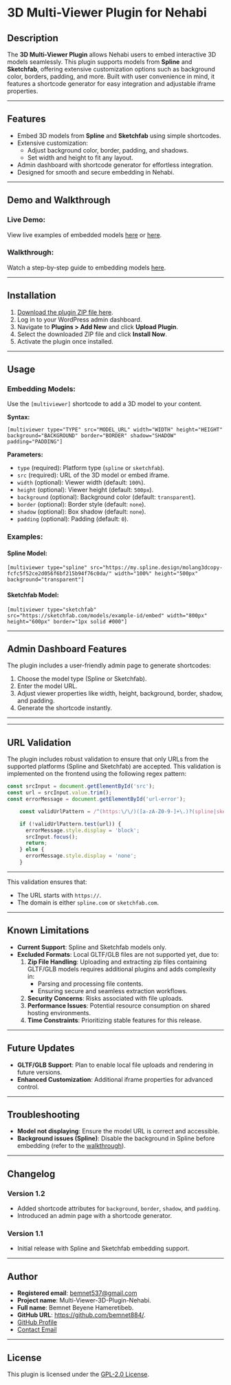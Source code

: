 # 3D Multi-Viewer Plugin for Nehabi  

## Description  

The **3D Multi-Viewer Plugin** allows Nehabi users to embed interactive 3D models seamlessly. This plugin supports models from **Spline** and **Sketchfab**, offering extensive customization options such as background color, borders, padding, and more. Built with user convenience in mind, it features a shortcode generator for easy integration and adjustable iframe properties.  

---

## Features  

- Embed 3D models from **Spline** and **Sketchfab** using simple shortcodes.  
- Extensive customization:
  - Adjust background color, border, padding, and shadows.  
  - Set width and height to fit any layout.  
- Admin dashboard with shortcode generator for effortless integration.  
- Designed for smooth and secure embedding in Nehabi.  

---

## Demo and Walkthrough  

### Live Demo:  
View live examples of embedded models [here](http://hanna.freesite.online/6-2/) or [here](http://hanna.freesite.online/).  

### Walkthrough:  
Watch a step-by-step guide to embedding models [here](https://app.supademo.com/demo/cm4pbksdn15htwf119k1gk02z).  

---

## Installation  

1. [Download the plugin ZIP file here](https://drive.google.com/file/d/1vXC547qK3UuZuPfo2EbA2P0RdROVgMwQ/view?usp=drive_link).  
2. Log in to your WordPress admin dashboard.  
3. Navigate to **Plugins > Add New** and click **Upload Plugin**.  
4. Select the downloaded ZIP file and click **Install Now**.  
5. Activate the plugin once installed.  

---

## Usage  

### Embedding Models:  
Use the `[multiviewer]` shortcode to add a 3D model to your content.  

**Syntax:**  
```plaintext  
[multiviewer type="TYPE" src="MODEL_URL" width="WIDTH" height="HEIGHT" background="BACKGROUND" border="BORDER" shadow="SHADOW" padding="PADDING"]  
```  

**Parameters:**  
- `type` (required): Platform type (`spline` or `sketchfab`).  
- `src` (required): URL of the 3D model or embed iframe.  
- `width` (optional): Viewer width (default: `100%`).  
- `height` (optional): Viewer height (default: `500px`).  
- `background` (optional): Background color (default: `transparent`).  
- `border` (optional): Border style (default: `none`).  
- `shadow` (optional): Box shadow (default: `none`).  
- `padding` (optional): Padding (default: `0`).  

### Examples:  

#### Spline Model:  
```plaintext  
[multiviewer type="spline" src="https://my.spline.design/molang3dcopy-fcfc5f52ce2d056f6bf215b94f76c0da/" width="100%" height="500px" background="transparent"]  
```  

#### Sketchfab Model:  
```plaintext  
[multiviewer type="sketchfab" src="https://sketchfab.com/models/example-id/embed" width="800px" height="600px" border="1px solid #000"]  
```  

---

## Admin Dashboard Features  

The plugin includes a user-friendly admin page to generate shortcodes:  
1. Choose the model type (Spline or Sketchfab).
2. Enter the model URL.  
3. Adjust viewer properties like width, height, background, border, shadow, and padding.  
4. Generate the shortcode instantly.  
---
---
## URL Validation
The plugin includes robust validation to ensure that only URLs from the supported platforms (Spline and Sketchfab) are accepted. This validation is implemented on the frontend using the following regex pattern:

```javascript
const srcInput = document.getElementById('src');
const url = srcInput.value.trim();
const errorMessage = document.getElementById('url-error');

    const validUrlPattern = /^(https:\/\/)([a-zA-Z0-9-]+\.)?(spline|sketchfab)\.(design|com)/;

    if (!validUrlPattern.test(url)) {
      errorMessage.style.display = 'block';
      srcInput.focus();
      return;
    } else {
      errorMessage.style.display = 'none';
    }
```
---

This validation ensures that:
- The URL starts with `https://`.
- The domain is either `spline.com` or `sketchfab.com`.

---

## Known Limitations  

- **Current Support**: Spline and Sketchfab models only.  
- **Excluded Formats**: Local GLTF/GLB files are not supported yet, due to:  
  1. **Zip File Handling**: Uploading and extracting zip files containing GLTF/GLB models requires additional plugins and adds complexity in:  
     - Parsing and processing file contents.  
     - Ensuring secure and seamless extraction workflows.  
  2. **Security Concerns**: Risks associated with file uploads.  
  3. **Performance Issues**: Potential resource consumption on shared hosting environments.  
  4. **Time Constraints**: Prioritizing stable features for this release.  
---

## Future Updates  

- **GLTF/GLB Support**: Plan to enable local file uploads and rendering in future versions.  
- **Enhanced Customization**: Additional iframe properties for advanced control.  

---

## Troubleshooting  

- **Model not displaying**: Ensure the model URL is correct and accessible.  
- **Background issues (Spline)**: Disable the background in Spline before embedding (refer to the [walkthrough](https://app.supademo.com/demo/cm4nxyod9112uwf11ol7ugfuy)).  

---

## Changelog  

### Version 1.2  
- Added shortcode attributes for `background`, `border`, `shadow`, and `padding`.  
- Introduced an admin page with a shortcode generator.  

### Version 1.1  
- Initial release with Spline and Sketchfab embedding support.  

---

## Author  

- **Registered email**: bemnet537@gmail.com
- **Project name**: Multi-Viewer-3D-Plugin-Nehabi.
- **Full name**: Bemnet Beyene Hameretibeb.
- **GitHub URL**: https://github.com/bemnet884/.
- [GitHub Profile](https://github.com/bemnet884/)  
- [Contact Email](mailto:bemnet537@gmail.com)  
---

## License  

This plugin is licensed under the [GPL-2.0 License](https://www.gnu.org/licenses/old-licenses/gpl-2.0.html).  
